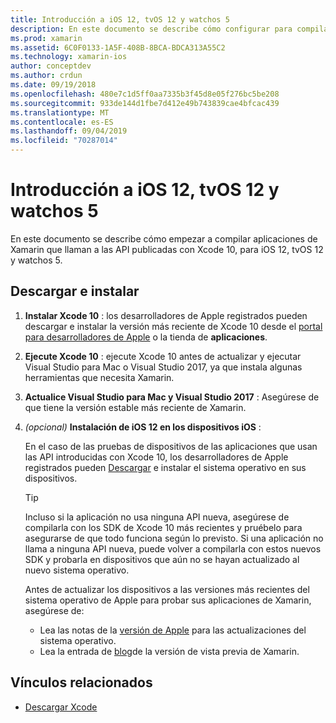 ```yaml
---
title: Introducción a iOS 12, tvOS 12 y watchos 5
description: En este documento se describe cómo configurar para compilar aplicaciones de iOS 12, tvOS 12 y watchos 5 con Xamarin. En él se describe cómo descargar Xcode 10 y actualizar Visual Studio para Mac y Visual Studio 2017.
ms.prod: xamarin
ms.assetid: 6C0F0133-1A5F-408B-8BCA-BDCA313A55C2
ms.technology: xamarin-ios
author: conceptdev
ms.author: crdun
ms.date: 09/19/2018
ms.openlocfilehash: 480e7c1d5ff0aa7335b3f45d8e05f276bc5be208
ms.sourcegitcommit: 933de144d1fbe7d412e49b743839cae4bfcac439
ms.translationtype: MT
ms.contentlocale: es-ES
ms.lasthandoff: 09/04/2019
ms.locfileid: "70287014"
---
```

# <a name="get-started-with-ios-12-tvos-12-and-watchos-5"></a>Introducción a iOS 12, tvOS 12 y watchos 5

En este documento se describe cómo empezar a compilar aplicaciones de Xamarin que llaman a las API publicadas con Xcode 10, para iOS 12, tvOS 12 y watchos 5.

## <a name="download-and-install"></a>Descargar e instalar

1. **Instalar Xcode 10** : los desarrolladores de Apple registrados pueden descargar e instalar la versión más reciente de Xcode 10 desde el [portal para desarrolladores de Apple](https://developer.apple.com/download/) o la tienda de **aplicaciones**.

2. **Ejecute Xcode 10** : ejecute Xcode 10 antes de actualizar y ejecutar Visual Studio para Mac o Visual Studio 2017, ya que instala algunas herramientas que necesita Xamarin.

3. **Actualice Visual Studio para Mac y Visual Studio 2017** : Asegúrese de que tiene la versión estable más reciente de Xamarin.

4. _(opcional)_ **Instalación de iOS 12 en los dispositivos iOS** :

   En el caso de las pruebas de dispositivos de las aplicaciones que usan las API introducidas con Xcode 10, los desarrolladores de Apple registrados pueden [Descargar](https://developer.apple.com/download) e instalar el sistema operativo en sus dispositivos.

   > [!TIP]
   > Incluso si la aplicación no usa ninguna API nueva, asegúrese de compilarla con los SDK de Xcode 10 más recientes y pruébelo para asegurarse de que todo funciona según lo previsto. Si una aplicación no llama a ninguna API nueva, puede volver a compilarla con estos nuevos SDK y probarla en dispositivos que aún no se hayan actualizado al nuevo sistema operativo.
   >
   > Antes de actualizar los dispositivos a las versiones más recientes del sistema operativo de Apple para probar sus aplicaciones de Xamarin, asegúrese de:
   >
   > - Lea las notas de la [versión de Apple](https://developer.apple.com/download/) para las actualizaciones del sistema operativo.
   > - Lea la entrada de [blog](https://releases.xamarin.com/preview-release-xcode-10-beta-6/)de la versión de vista previa de Xamarin.

## <a name="related-links"></a>Vínculos relacionados

- [Descargar Xcode](https://developer.apple.com/download/)
